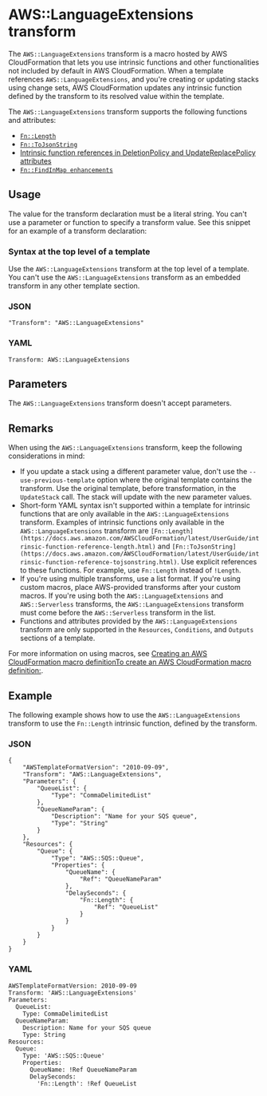 # AWS::LanguageExtensions transform<a name="transform-aws-languageextensions"></a>

The `AWS::LanguageExtensions` transform is a macro hosted by AWS CloudFormation that lets you use intrinsic functions and other functionalities not included by default in AWS CloudFormation\. When a template references `AWS::LanguageExtensions`, and you're creating or updating stacks using change sets, AWS CloudFormation updates any intrinsic function defined by the transform to its resolved value within the template\. 

The `AWS::LanguageExtensions` transform supports the following functions and attributes:
+ [`Fn::Length`](intrinsic-function-reference-length.md)
+ [`Fn::ToJsonString`](intrinsic-function-reference-ToJsonString.md)
+ [Intrinsic function references in DeletionPolicy and UpdateReplacePolicy attributes](function-refs-in-policy-attributes.md)
+ [`Fn::FindInMap enhancements`](intrinsic-function-reference-findinmap-enhancements.md)

## Usage<a name="transform-aws-languageextensions-usage"></a>

The value for the transform declaration must be a literal string\. You can't use a parameter or function to specify a transform value\. See this snippet for an example of a transform declaration:

### Syntax at the top level of a template<a name="transform-aws-languageextensions-usage-subsection"></a>

Use the `AWS::LanguageExtensions` transform at the top level of a template\. You can't use the `AWS::LanguageExtensions` transform as an embedded transform in any other template section\.

### JSON<a name="transform-aws-languageextensions-usage.json"></a>

```
"Transform": "AWS::LanguageExtensions"
```

### YAML<a name="transform-aws-languageextensions-usage.yaml"></a>

```
Transform: AWS::LanguageExtensions
```

## Parameters<a name="transform-aws-languageextensions-parameters"></a>

The `AWS::LanguageExtensions` transform doesn't accept parameters\.

## Remarks<a name="transform-aws-languageextensions-remarks"></a>

When using the `AWS::LanguageExtensions` transform, keep the following considerations in mind:
+ If you update a stack using a different parameter value, don't use the `--use-previous-template` option where the original template contains the transform\. Use the original template, before transformation, in the `UpdateStack` call\. The stack will update with the new parameter values\.
+ Short\-form YAML syntax isn't supported within a template for intrinsic functions that are only available in the `AWS::LanguageExtensions` transform\. Examples of intrinsic functions only available in the `AWS::LanguageExtensions` transform are `[Fn::Length](https://docs.aws.amazon.com/AWSCloudFormation/latest/UserGuide/intrinsic-function-reference-length.html)` and `[Fn::ToJsonString](https://docs.aws.amazon.com/AWSCloudFormation/latest/UserGuide/intrinsic-function-reference-tojsonstring.html)`\. Use explicit references to these functions\. For example, use `Fn::Length` instead of `!Length`\.
+ If you're using multiple transforms, use a list format\. If you're using custom macros, place AWS\-provided transforms after your custom macros\. If you're using both the `AWS::LanguageExtensions` and `AWS::Serverless` transforms, the `AWS::LanguageExtensions` transform must come before the `AWS::Serverless` transform in the list\.
+ Functions and attributes provided by the `AWS::LanguageExtensions` transform are only supported in the `Resources`, `Conditions`, and `Outputs` sections of a template\.

For more information on using macros, see [Creating an AWS CloudFormation macro definitionTo create an AWS CloudFormation macro definition:](template-macros.md#template-macros-author)\.

## Example<a name="transform-aws-languageextensions-example"></a>

The following example shows how to use the `AWS::LanguageExtensions` transform to use the `Fn::Length` intrinsic function, defined by the transform\.

### JSON<a name="transform-aws-languageextensions-example.json"></a>

```
{
    "AWSTemplateFormatVersion": "2010-09-09",
    "Transform": "AWS::LanguageExtensions",
    "Parameters": {
        "QueueList": {
            "Type": "CommaDelimitedList"
        },
        "QueueNameParam": {
            "Description": "Name for your SQS queue",
            "Type": "String"
        }
    },
    "Resources": {
        "Queue": {
            "Type": "AWS::SQS::Queue",
            "Properties": {
                "QueueName": {
                    "Ref": "QueueNameParam"
                },
                "DelaySeconds": {
                    "Fn::Length": {
                        "Ref": "QueueList"
                    }
                }
            }
        }
    }
}
```

### YAML<a name="transform-aws-languageextensions-example.yaml"></a>

```
AWSTemplateFormatVersion: 2010-09-09
Transform: 'AWS::LanguageExtensions'
Parameters:
  QueueList:
    Type: CommaDelimitedList
  QueueNameParam:
    Description: Name for your SQS queue
    Type: String
Resources:
  Queue:
    Type: 'AWS::SQS::Queue'
    Properties:
      QueueName: !Ref QueueNameParam
      DelaySeconds:
        'Fn::Length': !Ref QueueList
```